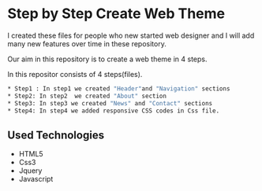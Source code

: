 
# Step by Step Create Web Theme 
I created these files for people who new started web designer and I will add many new features over time in these repository.

Our aim in this repository is to create a web theme in 4 steps.

In this repositor  consists of 4 steps(files).
```bash
* Step1 : In step1 we created "Header"and "Navigation" sections
* Step2: In step2  we created "About" section
* Step3: In step3 we created "News" and "Contact" sections
* Step4: In step4 we added responsive CSS codes in Css file.
```


## Used Technologies

* HTML5
* Css3
* Jquery
* Javascript


